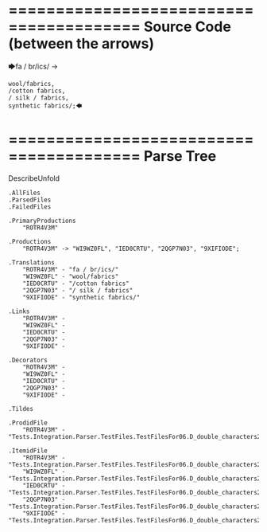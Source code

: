 ========================================
Source Code (between the arrows)
========================================

🡆fa / br/ics/ ->

    wool/fabrics,
    /cotton fabrics,
    / silk / fabrics,
    synthetic fabrics/;🡄

========================================
Parse Tree
========================================
DescribeUnfold

    .AllFiles
    .ParsedFiles
    .FailedFiles

    .PrimaryProductions
        "ROTR4V3M" 

    .Productions
        "ROTR4V3M" -> "WI9WZ0FL", "IED0CRTU", "2QGP7N03", "9XIFIODE";

    .Translations
        "ROTR4V3M" - "fa / br/ics/"
        "WI9WZ0FL" - "wool/fabrics"
        "IED0CRTU" - "/cotton fabrics"
        "2QGP7N03" - "/ silk / fabrics"
        "9XIFIODE" - "synthetic fabrics/"

    .Links
        "ROTR4V3M" - 
        "WI9WZ0FL" - 
        "IED0CRTU" - 
        "2QGP7N03" - 
        "9XIFIODE" - 

    .Decorators
        "ROTR4V3M" - 
        "WI9WZ0FL" - 
        "IED0CRTU" - 
        "2QGP7N03" - 
        "9XIFIODE" - 

    .Tildes

    .ProdidFile
        "ROTR4V3M" - "Tests.Integration.Parser.TestFiles.TestFilesFor06.D_double_characters2.ds"

    .ItemidFile
        "ROTR4V3M" - "Tests.Integration.Parser.TestFiles.TestFilesFor06.D_double_characters2.ds"
        "WI9WZ0FL" - "Tests.Integration.Parser.TestFiles.TestFilesFor06.D_double_characters2.ds"
        "IED0CRTU" - "Tests.Integration.Parser.TestFiles.TestFilesFor06.D_double_characters2.ds"
        "2QGP7N03" - "Tests.Integration.Parser.TestFiles.TestFilesFor06.D_double_characters2.ds"
        "9XIFIODE" - "Tests.Integration.Parser.TestFiles.TestFilesFor06.D_double_characters2.ds"

